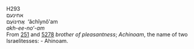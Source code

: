 <body>
  <p>H293<br>  אחינעם  <br> אֲחִינוֹעַם  ‎  ‘ăchı̂ynô‛am  <br><i>akh-ee-no‘-am </i><br>From <a href="h0251.htm">251</a> and <a href="h5278.htm">5278</a>  <i>brother</i> <i>of</i> <i>pleasantness</i>; <i>Achinoam</i>, the name of two Israelitesses: - Ahinoam.<br></p>
 </body>